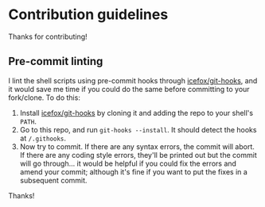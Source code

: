 # Contribution guidelines

Thanks for contributing!

## Pre-commit linting

I lint the shell scripts using pre-commit hooks through [icefox/git-hooks][icefox--git-hooks], and it would save me time if you could do the same before committing to your fork/clone. To do this:

1. Install [icefox/git-hooks][icefox--git-hooks] by cloning it and adding the repo to your shell's `PATH`.
2. Go to this repo, and run `git-hooks --install`. It should detect the hooks at `/.githooks`.
3. Now try to commit. If there are any syntax errors, the commit will abort. If there are any coding style errors, they'll be printed out but the commit will go through... it would be helpful if you could fix the errors and amend your commit; although it's fine if you want to put the fixes in a subsequent commit.

[icefox--git-hooks]: https://github.com/icefox/git-hooks

Thanks!
